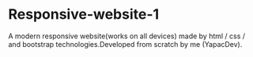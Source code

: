# Responsive-website-1
A modern responsive website(works on all devices) made by html / css / and bootstrap technologies.Developed from scratch by me (YapacDev).
